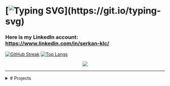 

# [![Typing SVG](https://readme-typing-svg.demolab.com?font=Fira+Code&size=100&duration=1000&pause=1000&color=3CEBF7&width=2500&height=250&lines=Hello+everyone!;I'm+a+game+developer+and+technical+artist.)](https://git.io/typing-svg)
<!--
I'm a game developer and technical artist.-->

### Here is my LinkedIn account: https://www.linkedin.com/in/serkan-klc/



[![GitHub Streak](https://streak-stats.demolab.com?user=Serkan-K&theme=github-dark&hide_border=true&border_radius=5)](https://git.io/streak-stats)
[![Top Langs](https://github-readme-stats.vercel.app/api/top-langs/?username=Serkan-K&layout=compact&theme=github_dark&&hide_border=true&border_radius=5,hide=kotlin,swift,objective-c)](https://github.com/Serkan-K)
<!--[![GitHub stats](https://github-readme-stats.vercel.app/api?username=Serkan-K&show_icons=true&theme=github_dark&hide_border=true&border_radius=5)-->


<p align="center">
  <a href="https://skillicons.dev">
    <img src="https://skillicons.dev/icons?i=github,cs,cpp,blender,unity,unreal&perline=6" />
  </a>
</p>


         
- - - -

<details>
           <summary> # Projects </summary>
           <p> 
<details>
           <summary> Unity </summary>
           <p> - Unity </p>
</details>
<details>
           <summary> Unreal Engine </summary>
           <p> - Unreal Engine </p>
</details>
<details>
           <summary> Blender </summary>
           <p> - Blender </p>
</details> </p>
</details>





<!--
**Serkan-K/Serkan-K** is a ✨ _special_ ✨ repository because its `README.md` (this file) appears on your GitHub profile.

Here are some ideas to get you started:

- 🔭 I’m currently working on ...
- 🌱 I’m currently learning ...
- 👯 I’m looking to collaborate on ...
- 🤔 I’m looking for help with ...
- 💬 Ask me about ...
- 📫 How to reach me: ...
- 😄 Pronouns: ...
- ⚡ Fun fact: ...
-->
